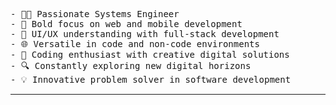 <pre>
- 👨‍💻 Passionate Systems Engineer
- 🚀 Bold focus on web and mobile development
- 🎨 UI/UX understanding with full-stack development
- 🌐 Versatile in code and non-code environments
- 🧠 Coding enthusiast with creative digital solutions
- 🔍 Constantly exploring new digital horizons
- 💡 Innovative problem solver in software development
</pre>
<hr>
